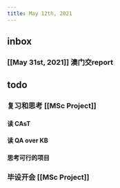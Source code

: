 ```yaml
---
title: May 12th, 2021
---
```


## inbox
### [[May 31st, 2021]] 澳门交report
## todo
### 复习和思考 [[MSc Project]]
#### 读 CAsT
#### 读 QA over KB
#### 思考可行的项目
### 毕设开会 [[MSc Project]]
###
